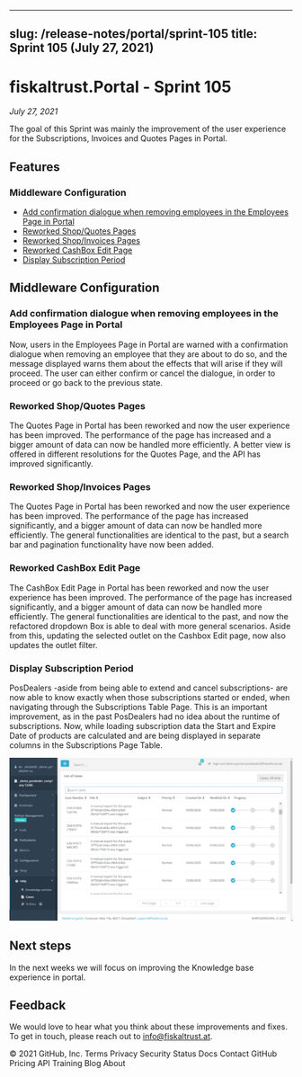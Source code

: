 
---
slug: /release-notes/portal/sprint-105
title: Sprint 105 (July 27, 2021)
---

# fiskaltrust.Portal - Sprint 105
_July 27, 2021_


The goal of this Sprint was mainly the improvement of the user experience for the Subscriptions, Invoices and Quotes Pages in Portal. 

## Features

### Middleware Configuration

- [Add confirmation dialogue when removing employees in the Employees Page in Portal](Add-confirmation-dialogue-when-removing-employees-in-the-Employees-Page-in-Portal)
- [Reworked Shop/Quotes Pages](#Reworked-Shop/Quotes-Pages)
- [Reworked Shop/Invoices Pages](#Reworked-Shop/Invoices-Pages)
- [Reworked  CashBox Edit Page](#Reworked-CashBox-Edit-Page)
- [Display Subscription Period](#Display-Subscription-Period)


## Middleware Configuration

### Add confirmation dialogue when removing employees in the Employees Page in Portal

Now, users in the Employees Page in Portal are warned with a confirmation dialogue when removing an employee that they are about to do so, and the message displayed warns them about the effects that will arise if they will proceed. 
The user can either confirm or cancel the dialogue, in order to proceed or go back to the previous state.


### Reworked Shop/Quotes Pages

The Quotes Page in Portal has been reworked and now the user experience has been improved. The performance of the page has increased and a bigger amount of data can now be handled more efficiently. A better view is offered in different resolutions for the Quotes Page, and the API has improved significantly.

### Reworked Shop/Invoices Pages

The Quotes Page in Portal has been reworked and now the user experience has been improved. The performance of the page has increased significantly, and a bigger amount of data can now be handled more efficiently. The general functionalities are identical to the past, but a search bar and pagination functionality have now been added.

### Reworked  CashBox Edit Page

The CashBox Edit Page in Portal has been reworked and now the user experience has been improved. The performance of the page has increased significantly, and a bigger amount of data can now be handled more efficiently. The general functionalities are identical to the past, and now the refactored dropdown Box is able to deal with more general scenarios. Aside from this, updating the selected outlet on the Cashbox Edit page, now also updates the outlet filter. 

### Display Subscription Period

PosDealers -aside from being able to extend and cancel subscriptions- are now able to know exactly when those subscriptions started or ended, when navigating through the Subscriptions Table Page. This is an important improvement, as in the past PosDealers had no idea about the runtime of subscriptions. Now, while loading subscription data the Start and Expire Date of products are calculated and are being displayed in separate columns in the Subscriptions Page Table.

![image](images/sprint-103/image.png)

## Next steps
In the next weeks we will focus on improving the Knowledge base experience in portal.

## Feedback
We would love to hear what you think about these improvements and fixes. To get in touch, please reach out to [info@fiskaltrust.at](mailto:info@fiskaltrust.at).

© 2021 GitHub, Inc.
Terms
Privacy
Security
Status
Docs
Contact GitHub
Pricing
API
Training
Blog
About

















